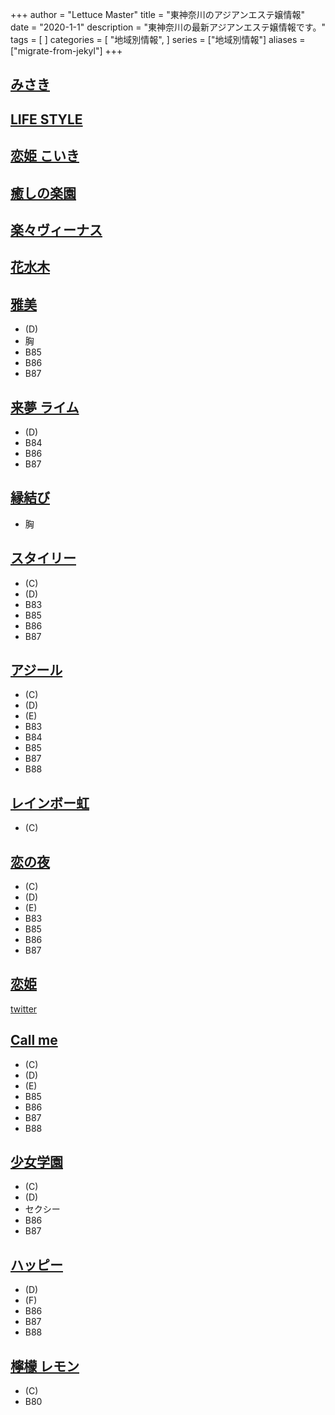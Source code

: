 +++
author = "Lettuce Master"
title = "東神奈川のアジアンエステ嬢情報"
date = "2020-1-1"
description = "東神奈川の最新アジアンエステ嬢情報です。"
tags = [
]
categories = [
    "地域別情報",
]
series = ["地域別情報"]
aliases = ["migrate-from-jekyl"]
+++

## [みさき](http://ciliasa.xyz/)
## [LIFE STYLE](http://akibnd.xyz/)
## [恋姫 こいき](http://sidertn.xyz/)
## [癒しの楽園](http://www.ipuyvyta.xyz/)
## [楽々ヴィーナス](http://www.rakuraku-venus.xyz/)
## [花水木](http://est-hanamizuki.com/)
## [雅美](http://sivertsa.xyz/)
- (D)
- 胸
- B85
- B86
- B87
## [来夢 ライム](http://raimu.ests.jp/)
- (D)
- B84
- B86
- B87
## [縁結び](http://higashikanagawamenest.xyz/)
- 胸
## [スタイリー](https://styley.oks.bz/)
- (C)
- (D)
- B83
- B85
- B86
- B87
## [アジール](https://aslie.ests.jp/)
- (C)
- (D)
- (E)
- B83
- B84
- B85
- B87
- B88
## [レインボー虹](http://www.sh-riraku113.xyz/)
- (C)
## [恋の夜](http://www.mizusakura.esthejp.com/)
- (C)
- (D)
- (E)
- B83
- B85
- B86
- B87
## [恋姫](https://koiki.re-laxation.com/)
[twitter](https://twitter.com/share)
## [Call me](https://callme.iest.info/)
- (C)
- (D)
- (E)
- B85
- B86
- B87
- B88
## [少女学園](http://www.shoujo.estjpn.com/)
- (C)
- (D)
- セクシー
- B86
- B87
## [ハッピー](http://www.lavender.esjoho.com/)
- (D)
- (F)
- B86
- B87
- B88
## [檸檬 レモン](http://es-sln.com/)
- (C)
- B80
